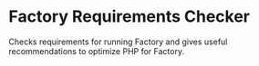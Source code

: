 Factory Requirements Checker
============================

Checks requirements for running Factory and gives useful recommendations to
optimize PHP for Factory.
